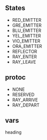 ## States
- RED_EMITTER
- GRE_EMITTER
- BLU_EMITTER
- YEL_EMITTER
- VIO_EMITTER
- ORA_EMITTER
- REFLECTOR
- RAY_ENTER
- RAY_LEAVE

## protoc
- NONE
- RESERVED
- RAY_ARRIVE
- RAY_DEPART

## vars
heading
